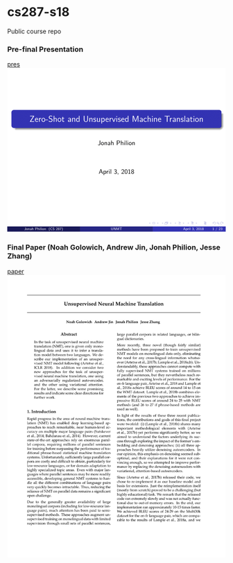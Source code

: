 # cs287-s18
Public course repo

### Pre-final Presentation

[pres](https://github.com/jonahthelion/cs287-s18/blob/master/final/pres.pdf)
![](https://github.com/jonahthelion/cs287-s18/blob/master/final/pres_imgs/pres-01.png)

### Final Paper (Noah Golowich, Andrew Jin, Jonah Philion, Jesse Zhang)

[paper](https://github.com/jonahthelion/cs287-s18/blob/master/final/cs287_s18_master.pdf)
![](https://github.com/jonahthelion/cs287-s18/blob/master/final/pres_imgs/cs287_s18_master-01.png)




